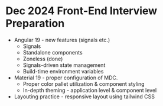# Dec 2024 Front-End Interview Preparation

* Angular 19 - new features (signals etc.)
  * Signals
  * Standalone components
  * Zoneless (done)
  * Signals-driven state management
  * Build-time environment variables 
* Material 19 - proper configuration of MDC.
  * Proper color pallet utilization & component styling 
  * In-depth theming - application level & component level 
* Layouting practice - responsive layout using tailwind CSS
